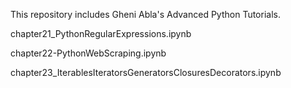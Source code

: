 This repository includes Gheni Abla's Advanced Python Tutorials.

chapter21_PythonRegularExpressions.ipynb

chapter22-PythonWebScraping.ipynb

chapter23_IterablesIteratorsGeneratorsClosuresDecorators.ipynb


